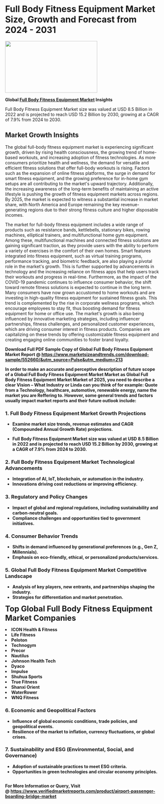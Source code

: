 <H1>Full Body Fitness Equipment Market Size, Growth and Forecast from 2024 - 2031</H1><img class="aligncenter size-medium wp-image-584254" src="https://thirdeyenews.in/wp-content/uploads/2024/09/Global-Market-Research-300x168.jpeg" alt="" width="300" height="168" /><p><strong>Global&nbsp;<a href="https://www.marketsizeandtrends.com/download-sample/552660/&amp;utm_source=Pulse&amp;utm_medium=213">Full Body Fitness Equipment Market</a> Insights</strong></p><p>Full Body Fitness Equipment Market size was valued at USD 8.5 Billion in 2022 and is projected to reach USD 15.2 Billion by 2030, growing at a CAGR of 7.9% from 2024 to 2030.</p><p><h2>Market Growth Insights</h2> <p>The global full-body fitness equipment market is experiencing significant growth, driven by rising health consciousness, the growing trend of home-based workouts, and increasing adoption of fitness technologies. As more consumers prioritize health and wellness, the demand for versatile and efficient fitness solutions that offer full-body workouts is rising. Factors such as the expansion of online fitness platforms, the surge in demand for smart fitness equipment, and the growing preference for in-home gym setups are all contributing to the market's upward trajectory. Additionally, the increasing awareness of the long-term benefits of maintaining an active lifestyle is pushing the growth of fitness equipment markets across regions. By 2025, the market is expected to witness a substantial increase in market share, with North America and Europe remaining the key revenue-generating regions due to their strong fitness culture and higher disposable incomes.</p> <p><strong></strong></p> <p>The market for full-body fitness equipment includes a wide range of products such as resistance bands, kettlebells, stationary bikes, rowing machines, elliptical trainers, and multifunctional home gym equipment. Among these, multifunctional machines and connected fitness solutions are gaining significant traction, as they provide users with the ability to perform a variety of exercises in the comfort of their own homes. Smart features integrated into fitness equipment, such as virtual training programs, performance tracking, and biometric feedback, are also playing a pivotal role in the market's growth. This is further supported by advancements in technology and the increasing reliance on fitness apps that help users track their workouts and progress in real-time. Furthermore, as the impact of the COVID-19 pandemic continues to influence consumer behavior, the shift toward remote fitness solutions is expected to continue in the long term. Many consumers have now grown accustomed to home workouts and are investing in high-quality fitness equipment for sustained fitness goals. This trend is complemented by the rise in corporate wellness programs, which encourage employees to stay fit, thus boosting demand for fitness equipment for home or office use. The market's growth is also being influenced by innovative marketing strategies, including influencer partnerships, fitness challenges, and personalized customer experiences, which are driving consumer interest in fitness products. Companies are capitalizing on these trends by offering customizable fitness equipment and creating engaging online communities to foster brand loyalty. <p><strong></p><p><span class=""><strong>Download Full PDF Sample Copy of Global Full Body Fitness Equipment Market Report</strong> @ <a href="https://www.marketsizeandtrends.com/download-sample/552660/&amp;utm_source=Pulse&amp;utm_medium=213" target="_blank">https://www.marketsizeandtrends.com/download-sample/552660/&amp;utm_source=Pulse&amp;utm_medium=213</a></span></p><p>In order to make an accurate and perceptive description of future scope of a Global&nbsp;Full Body Fitness Equipment Market Market as Global&nbsp;Full Body Fitness Equipment Market Market of 2025, you need to describe a clear Vision &ndash; What Industry or Linda can you think of for example: Quote from a Technology, healthcare, automotive, renewable energy, name the market you are Reffering to. However, some general trends and factors usually impact market reports and their future outlook include:</p><h3>1.&nbsp;<strong>Full Body Fitness Equipment Market Growth Projections</strong></h3><ul><li>Examine market size trends, revenue estimates and CAGR (Compounded Annual Growth Rate) projections.</li><li><p>Full Body Fitness Equipment Market size was valued at USD 8.5 Billion in 2022 and is projected to reach USD 15.2 Billion by 2030, growing at a CAGR of 7.9% from 2024 to 2030.</p></li></ul><h3>2.&nbsp;<strong>Full Body Fitness Equipment Market Technological Advancements</strong></h3><ul><li>Integration of AI, IoT, blockchain, or automation in the industry.</li><li>Innovations driving cost reductions or improving efficiency.</li></ul><h3>3.&nbsp;<strong>Regulatory and Policy Changes</strong></h3><ul><li>Impact of global and regional regulations, including sustainability and carbon-neutral goals.</li><li>Compliance challenges and opportunities tied to government initiatives.</li></ul><h3>4.&nbsp;<strong>Consumer Behavior Trends</strong></h3><ul><li>Shifts in demand influenced by generational preferences (e.g., Gen Z, Millennials).</li><li>Emphasis on eco-friendly, ethical, or personalized products/services.</li></ul><h3>5.&nbsp;<strong>Global Full Body Fitness Equipment Market Competitive Landscape</strong></h3><ul><li>Analysis of key players, new entrants, and partnerships shaping the industry.</li><li>Strategies for differentiation and market penetration.</li></ul><p data-pm-slice="1 1 []"><span style="color: inherit; font-family: inherit; font-size: 25px;">Top Global Full Body Fitness Equipment Market Companies</span></p><div class="" data-test-id=""><p><li>ICON Health & Fitness</li><li> Life Fitness</li><li> Peloton</li><li> Technogym</li><li> Precor</li><li> Nautilus</li><li> Johnson Health Tech</li><li> Dyaco</li><li> Impulse</li><li> Shuhua Sports</li><li> True Fitness</li><li> Shanxi Orient</li><li> WaterRower</li><li> WNQ Fitness</li></p></div><h3>6.&nbsp;<strong>Economic and Geopolitical Factors</strong></h3><ul><li>Influence of global economic conditions, trade policies, and geopolitical events.</li><li>Resilience of the market to inflation, currency fluctuations, or global crises.</li></ul><h3>7.&nbsp;<strong>Sustainability and ESG (Environmental, Social, and Governance)</strong></h3><ul><li>Adoption of sustainable practices to meet ESG criteria.</li><li>Opportunities in green technologies and circular economy principles.</li></ul><h2><strong style="font-size: 14px;">For More Information or Query, Visit @&nbsp;</strong><a style="background-color: #ffffff; font-size: 14px;" href="https://www.marketsizeandtrends.com/report/full-body-fitness-equipment-market/" target="_blank">https://www.verifiedmarketreports.com/product/airport-passenger-boarding-bridge-market</a></h2>
